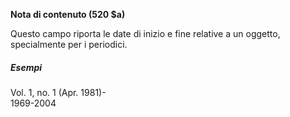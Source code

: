 **Nota di contenuto (520 $a)**

Questo campo riporta le date di inizio e fine relative a un oggetto, specialmente per i periodici.  
  
##### Esempi  
Vol. 1, no. 1 (Apr. 1981)-  
1969-2004